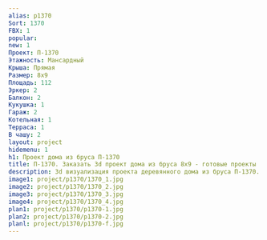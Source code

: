 ```yaml
---
alias: p1370
Sort: 1370
FBX: 1
popular: 
new: 1
Проект: П-1370
Этажность: Мансардный
Крыша: Прямая
Размер: 8х9
Площадь: 112
Эркер: 2
Балкон: 2
Кукушка: 1
Гараж: 2
Котельная: 1
Терраса: 1
В чашу: 2
layout: project
hidemenu: 1
h1: Проект дома из бруса П-1370
title: П-1370. Заказать 3d проект дома из бруса 8х9 - готовые проекты
description: 3d визуализация проекта деревянного дома из бруса П-1370. Площадь 112 м2, размер 8х9. Вы можете внести любые изменения в проект.
image1: project/p1370/1370_1.jpg
image2: project/p1370/1370_2.jpg
image3: project/p1370/1370_3.jpg
image4: project/p1370/1370_4.jpg
plan1: project/p1370/p1370-1.jpg
plan2: project/p1370/p1370-2.jpg
planl: project/p1370/p1370-f.jpg
---
```

